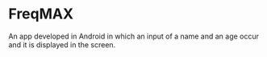 # FreqMAX
An app developed in Android in which an input of a name and an age occur and it is displayed in the screen.
